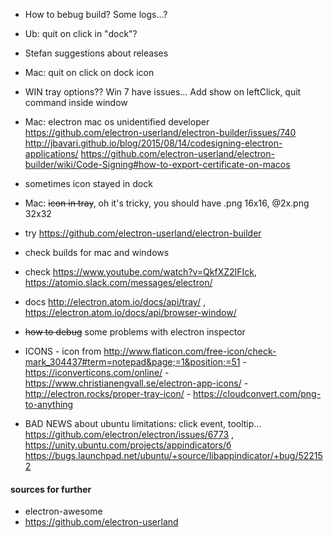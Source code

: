 - How to bebug build? Some logs...?
- Ub: quit on click in "dock"?
- Stefan suggestions about releases
- Mac: quit on click on dock icon
- WIN tray options?? Win 7 have issues... Add show on leftClick, quit command inside window
- Mac: electron mac os unidentified developer 
        https://github.com/electron-userland/electron-builder/issues/740
        http://jbavari.github.io/blog/2015/08/14/codesigning-electron-applications/
        https://github.com/electron-userland/electron-builder/wiki/Code-Signing#how-to-export-certificate-on-macos
- sometimes icon stayed in dock
 - Mac: ~~icon in tray~~, oh it's tricky, you should have <name>.png 16x16,  <name>@2x.png 32x32 
              
- try https://github.com/electron-userland/electron-builder
- check builds for mac and windows
- check https://www.youtube.com/watch?v=QkfXZ2IFIck, https://atomio.slack.com/messages/electron/    
- docs http://electron.atom.io/docs/api/tray/ , https://electron.atom.io/docs/api/browser-window/
- ~~how to debug~~ some problems with electron inspector
- ICONS 
        - icon from http://www.flaticon.com/free-icon/check-mark_304437#term=notepad&page;=1&position;=51
        - https://iconverticons.com/online/
        - https://www.christianengvall.se/electron-app-icons/
        - http://electron.rocks/proper-tray-icon/
        - https://cloudconvert.com/png-to-anything
- BAD NEWS about ubuntu limitations: click event, tooltip... https://github.com/electron/electron/issues/6773 , https://unity.ubuntu.com/projects/appindicators/б https://bugs.launchpad.net/ubuntu/+source/libappindicator/+bug/522152

#### sources for further
- electron-awesome
- https://github.com/electron-userland
